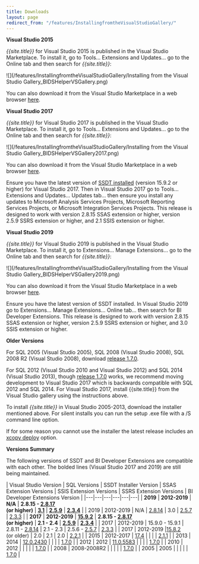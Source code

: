 ```yaml
---
title: Downloads
layout: page
redirect_from: "/features/InstallingfromtheVisualStudioGallery/"
---
```


**Visual Studio 2015**

*{{site.title}}* for Visual Studio 2015 is published in the Visual Studio Marketplace. To install it, go to Tools... Extensions and Updates... go to the Online tab and then search for *{{site.title}}*:

![](/features/InstallingfromtheVisualStudioGallery/Installing from the Visual Studio Gallery_BIDSHelperVSGallery.png)

You can also download it from the Visual Studio Marketplace in a web browser [here](https://marketplace.visualstudio.com/items?itemName=BIDSHelper.BIDSHelperforVisualStudio2015).


**Visual Studio 2017**

*{{site.title}}* for Visual Studio 2017 is published in the Visual Studio Marketplace. To install it, go to Tools... Extensions and Updates... go to the Online tab and then search for *{{site.title}}*:

![](/features/InstallingfromtheVisualStudioGallery/Installing from the Visual Studio Gallery_BIDSHelperVSGallery2017.png)

You can also download it from the Visual Studio Marketplace in a web browser [here](https://marketplace.visualstudio.com/items?itemName=BIDSHelper.BIDeveloperExtensionsVS2017).

Ensure you have the latest version of [SSDT installed](https://docs.microsoft.com/en-us/sql/ssdt/download-sql-server-data-tools-ssdt?view=sql-server-2017) (version 15.9.2 or higher) for Visual Studio 2017. Then in Visual Studio 2017 go to Tools... Extensions and Updates... Updates tab... then ensure you install any updates to Microsoft Analysis Services Projects, Microsoft Reporting Services Projects, or Microsoft Integration Services Projects. This release is designed to work with version 2.8.15 SSAS extension or higher, version 2.5.9 SSRS extension or higher, and 2.1 SSIS extension or higher.



**Visual Studio 2019**

*{{site.title}}* for Visual Studio 2019 is published in the Visual Studio Marketplace. To install it, go to Extensions... Manage Extensions... go to the Online tab and then search for *{{site.title}}*:

![](/features/InstallingfromtheVisualStudioGallery/Installing from the Visual Studio Gallery_BIDSHelperVSGallery2019.png)

You can also download it from the Visual Studio Marketplace in a web browser [here](https://marketplace.visualstudio.com/items?itemName=BIDSHelper.BIDeveloperExtensionsVS2019).

Ensure you have the latest version of SSDT installed. In Visual Studio 2019 go to Extensions... Manage Extensions... Online tab... then search for BI Developer Extensions. This release is designed to work with version 2.8.15 SSAS extension or higher, version 2.5.9 SSRS extension or higher, and 3.0 SSIS extension or higher.

**Older Versions**

For SQL 2005 (Visual Studio 2005), SQL 2008 (Visual Studio 2008), SQL 2008 R2 (Visual Studio 2008), download [release 1.7.0](https://github.com/BIDeveloperExtensions/bideveloperextensions/releases/tag/v1.7.0).

For SQL 2012 (Visual Studio 2010 and Visual Studio 2012) and SQL 2014 (Visual Studio 2013), though [release 1.7.0](https://github.com/BIDeveloperExtensions/bideveloperextensions/releases/tag/v1.7.0) works, we recommend moving development to Visual Studio 2017 which is backwards compatible with SQL 2012 and SQL 2014. For Visual Studio 2017, install {{site.title}} from the Visual Studio gallery using the instructions above.

To install *{{site.title}}* in Visual Studio 2005-2013, download the installer mentioned above. For silent installs you can run the setup .exe file with a /S command line option.

If for some reason you cannot use the installer the latest release includes an [xcopy deploy](/features/xcopydeploy) option.


**Versions Summary**

The following versions of SSDT and BI Developer Extensions are compatible with each other. The bolded lines (Visual Studio 2017 and 2019) are still being maintained.

| Visual Studio Version | SQL Versions | SSDT Installer Version | SSAS Extension Versions  | SSIS Extension Versions  | SSRS Extension Versions  | BI Developer Extensions Version |
|---|---|---|---|---|---|
| **2019**  | **2012-2019** | **N/A** | **2.8.15 - [2.8.17](https://marketplace.visualstudio.com/items?itemName=ProBITools.MicrosoftAnalysisServicesModelingProjects)<br/>(or higher)**  | **[3.1](https://marketplace.visualstudio.com/items?itemName=SSIS.SqlServerIntegrationServicesProjects)** | **[2.5.9](https://marketplace.visualstudio.com/items?itemName=ProBITools.MicrosoftReportProjectsforVisualStudio)** | **[2.3.4](https://marketplace.visualstudio.com/items?itemName=BIDSHelper.BIDeveloperExtensionsVS2019)** |
| 2019  | 2012-2019 | N/A | [2.8.14](http://download.microsoft.com/download/D/3/5/D35E9147-77C9-444E-8D89-D95889B1FC2A/Microsoft.DataTools.AnalysisServices.vsix)  | 3.0 | [2.5.7](http://download.microsoft.com/download/2/7/A/27A18FE1-C5CC-46D3-9AC2-B3BBAED5E6C5/Microsoft.DataTools.ReportingServices.vsix)  | [2.3.3](https://github.com/BIDeveloperExtensions/bideveloperextensions/releases/tag/v2.3.3) |
| **2017**  | **2012-2019** | **[15.9.2](https://docs.microsoft.com/en-us/sql/ssdt/download-sql-server-data-tools-ssdt?view=sql-server-2017#ssdt-for-vs-2017-standalone-installer)** | **2.8.15 - [2.8.17](https://marketplace.visualstudio.com/items?itemName=ProBITools.MicrosoftAnalysisServicesModelingProjects)<br/>(or higher)**  | **2.1 - 2.4**  | **[2.5.9](https://marketplace.visualstudio.com/items?itemName=ProBITools.MicrosoftReportProjectsforVisualStudio)**  | **[2.3.4](https://marketplace.visualstudio.com/items?itemName=BIDSHelper.BIDeveloperExtensionsVS2017)** |
| 2017  | 2012-2019 | 15.9.0 - 15.9.1 | 2.8.11 - [2.8.14](http://download.microsoft.com/download/D/3/5/D35E9147-77C9-444E-8D89-D95889B1FC2A/Microsoft.DataTools.AnalysisServices.vsix) | 2.1 - 2.3  | 2.5.6 - [2.5.7](http://download.microsoft.com/download/2/7/A/27A18FE1-C5CC-46D3-9AC2-B3BBAED5E6C5/Microsoft.DataTools.ReportingServices.vsix)  | [2.3.3](https://github.com/BIDeveloperExtensions/bideveloperextensions/releases/tag/v2.3.3) |
| 2017  | 2012-2019 |[15.8.2](https://docs.microsoft.com/en-us/sql/ssdt/previous-releases-of-sql-server-data-tools-ssdt-and-ssdt-bi)<br/>(or older)  | 2.0  | 2.1  | 2.0  | [2.2.1](https://github.com/BIDeveloperExtensions/bideveloperextensions/releases/tag/v2.2.1) |
| 2015  | 2012-2017 | [17.4](https://docs.microsoft.com/en-us/sql/ssdt/previous-releases-of-sql-server-data-tools-ssdt-and-ssdt-bi?view=sql-server-2017)  |   |   |   | [2.1.1](https://marketplace.visualstudio.com/items?itemName=BIDSHelper.BIDSHelperforVisualStudio2015)  |
| 2013  | 2014 | [12.0.2430](https://www.microsoft.com/en-us/download/details.aspx?id=42313) |  |  |  |  [1.7.0](https://github.com/BIDeveloperExtensions/bideveloperextensions/releases/download/v1.7.0/BIDSHelper2014Setup.1.7.0.0.exe) |
| 2012  | 2012 | [11.0.5583](https://www.microsoft.com/en-us/download/details.aspx?id=36843) |  |  |  |  [1.7.0](https://github.com/BIDeveloperExtensions/bideveloperextensions/releases/download/v1.7.0/BIDSHelper2012Setup.1.7.0.0.1.exe) |
| 2010  | 2012 | |  |  |  |  [1.7.0](https://github.com/BIDeveloperExtensions/bideveloperextensions/releases/download/v1.7.0/BIDSHelper2012Setup.1.7.0.0.1.exe) |
| 2008  | 2008-2008R2 | |  |  |  |  [1.7.0](https://github.com/BIDeveloperExtensions/bideveloperextensions/releases/download/v1.7.0/BIDSHelper2008Setup.1.7.0.0.exe) |
| 2005  | 2005 | |  |  |  |  [1.7.0](https://github.com/BIDeveloperExtensions/bideveloperextensions/releases/download/v1.7.0/BIDSHelper2005Setup.1.7.0.0.exe) |


